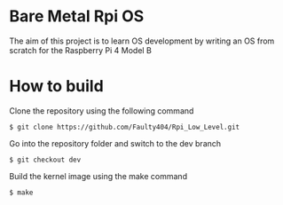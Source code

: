 
# Bare Metal Rpi OS

The aim of this project is to learn OS development by writing an OS from scratch for the Raspberry Pi 4 Model B

# How to build

Clone the repository using the following command

```
$ git clone https://github.com/Faulty404/Rpi_Low_Level.git 
```
Go into the repository folder and switch to the dev branch

``` 
$ git checkout dev 
```

Build the kernel image using the make command

``` 
$ make
 ```



